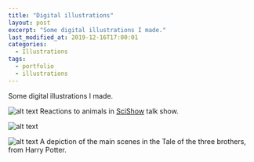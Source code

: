 ```yaml
---
title: "Digital illustrations"
layout: post
excerpt: "Some digital illustrations I made."
last_modified_at: 2019-12-16T17:00:01
categories:
  - Illustrations
tags:
  - portfolio
  - illustrations
---
```


Some digital illustrations I made.



![alt text](https://66.media.tumblr.com/ec6bda1d0f09c5fdd8feabbcc81dd9c8/tumblr_o41qb39ZCH1vnqqp9o8_r3_1280.jpg "Reactions to animals in SciShow talk show")
 Reactions to animals in [SciShow](https://www.youtube.com/user/scishow/videos) talk show.


![alt text](https://66.media.tumblr.com/991b5eaf8d9081985cb74f6db3b94df8/tumblr_o41qb39ZCH1vnqqp9o5_r1_1280.jpg "Paper planes")


![alt text](https://66.media.tumblr.com/10c7a7a41bb59892ddf1e6d1098d414b/tumblr_o41qb39ZCH1vnqqp9o7_r3_1280.jpg "Tale of the three brothers")
A depiction of the main scenes in the Tale of the three brothers, from Harry Potter.


